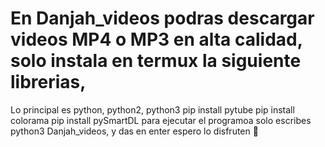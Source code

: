 # En Danjah_videos podras descargar videos MP4 o MP3 en alta calidad, solo instala en termux la siguiente librerias, 
Lo principal es python, python2, python3
pip install pytube
pip install colorama
pip install pySmartDL 
para ejecutar el programoa solo escribes python3 Danjah_videos, y das en enter
espero lo disfruten 🙂
